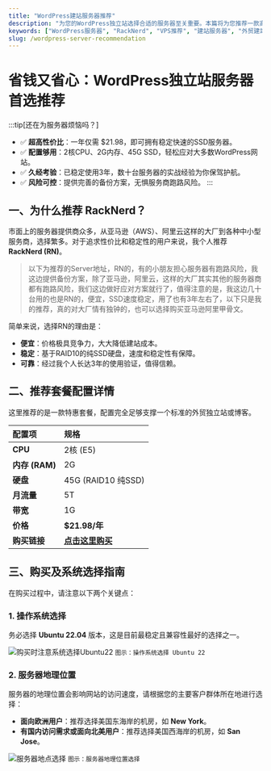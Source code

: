 ```yaml
---
title: "WordPress建站服务器推荐"
description: "为您的WordPress独立站选择合适的服务器至关重要。本篇将为您推荐一款高性价比的服务器（RackNerd），并提供详细的购买和配置指导。"
keywords: ["WordPress服务器", "RackNerd", "VPS推荐", "建站服务器", "外贸建站"]
slug: /wordpress-server-recommendation
---
```


# 省钱又省心：WordPress独立站服务器首选推荐

:::tip[还在为服务器烦恼吗？]
- ✅ **超高性价比**：一年仅需 $21.98，即可拥有稳定快速的SSD服务器。
- ✅ **配置够用**：2核CPU、2G内存、45G SSD，轻松应对大多数WordPress网站。
- ✅ **久经考验**：已稳定使用3年，数十台服务器的实战经验为你保驾护航。
- ✅ **风险可控**：提供完善的备份方案，无惧服务商跑路风险。
:::

## 一、为什么推荐 RackNerd？

市面上的服务器提供商众多，从亚马逊（AWS）、阿里云这样的大厂到各种中小型服务商，选择繁多。对于追求性价比和稳定性的用户来说，我个人推荐 **RackNerd (RN)**。

> 以下为推荐的Server地址，RN的，有的小朋友担心服务器有跑路风险，我这边提供备份方案，除了亚马逊，阿里云，这样的大厂其实其他的服务器商都有跑路风险，我们这边做好应对方案就行了，值得注意的是，我这边几十台用的也是RN的，便宜，SSD速度稳定，用了也有3年左右了，以下只是我的推荐，真的对大厂情有独钟的，也可以选择购买亚马逊阿里甲骨文。

简单来说，选择RN的理由是：
- **便宜**：价格极具竞争力，大大降低建站成本。
- **稳定**：基于RAID10的纯SSD硬盘，速度和稳定性有保障。
- **可靠**：经过我个人长达3年的使用验证，值得信赖。

## 二、推荐套餐配置详情

这里推荐的是一款特惠套餐，配置完全足够支撑一个标准的外贸独立站或博客。

| 配置项 | 规格 |
| :--- | :--- |
| **CPU** | 2核 (E5) |
| **内存 (RAM)** | 2G |
| **硬盘** | 45G (RAID10 纯SSD) |
| **月流量** | 5T |
| **带宽** | 1G |
| **价格** | **$21.98/年** |
| **购买链接** | [**点击这里购买**](https://my.racknerd.com/cart.php?a=add&pid=768) |

## 三、购买及系统选择指南

在购买过程中，请注意以下两个关键点：

### 1. 操作系统选择

务必选择 **Ubuntu 22.04** 版本，这是目前最稳定且兼容性最好的选择之一。

![购买时注意系统选择Ubuntu22](https://list.ucards.store/d/img/ubuntu22-so.webp)
`图示：操作系统选择 Ubuntu 22`

### 2. 服务器地理位置

服务器的地理位置会影响网站的访问速度，请根据您的主要客户群体所在地进行选择：
- **面向欧洲用户**：推荐选择美国东海岸的机房，如 **New York**。
- **有国内访问需求或面向北美用户**：推荐选择美国西海岸的机房，如 **San Jose**。

![服务器地点选择](https://list.ucards.store/d/img/ubuntu22-zs.webp)
`图示：服务器地理位置选择`
